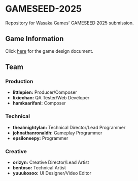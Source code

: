 # GAMESEED-2025
Repository for Wasaka Games' GAMESEED 2025 submission.

## Game Information
Click [here](documentation/GameDesignDoc.md) for the game design document.

## Team
### Production
- **littlepien:** Producer/Composer
- **lixiechan:** QA Tester/Web Developer
- **hamkaarifani:** Composer

### Technical
- **thealmightylan:** Technical Director/Lead Programmer
- **johnathanronaldh:** Gameplay Programmer
- **epsiloneepy:** Programmer

### Creative
- **orizyn:** Creative Director/Lead Artist
- **bentoso:** Technical Artist
- **yuuukosoo:** UI Designer/Video Editor 
